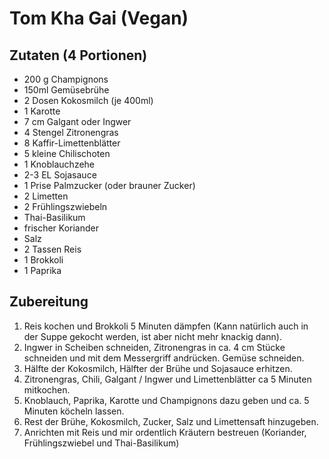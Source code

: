 # Tom Kha Gai (Vegan)

## Zutaten (4 Portionen)

* 200 g Champignons
* 150ml Gemüsebrühe
* 2 Dosen Kokosmilch (je 400ml)
* 1 Karotte
* 7 cm Galgant oder Ingwer
* 4 Stengel Zitronengras
* 8 Kaffir-Limettenblätter
* 5 kleine Chilischoten
* 1 Knoblauchzehe
* 2-3 EL Sojasauce
* 1 Prise Palmzucker (oder brauner Zucker)
* 2 Limetten
* 2 Frühlingszwiebeln
* Thai-Basilikum
* frischer Koriander
* Salz
* 2 Tassen Reis
* 1 Brokkoli
* 1 Paprika


## Zubereitung

1. Reis kochen und Brokkoli 5 Minuten dämpfen (Kann natürlich auch in der Suppe gekocht werden, ist aber nicht mehr knackig dann).
2. Ingwer in Scheiben schneiden, Zitronengras in ca. 4 cm Stücke schneiden und mit dem Messergriff andrücken. Gemüse schneiden. 
3. Hälfte der Kokosmilch, Hälfter der Brühe und Sojasauce erhitzen.
4. Zitronengras, Chili, Galgant / Ingwer und Limettenblätter ca 5 Minuten mitkochen.
5. Knoblauch, Paprika, Karotte und Champignons dazu geben und ca. 5 Minuten köcheln lassen.
6. Rest der Brühe, Kokosmilch, Zucker, Salz und Limettensaft hinzugeben.
7. Anrichten mit Reis und mir ordentlich Kräutern bestreuen (Koriander, Frühlingszwiebel und Thai-Basilikum)